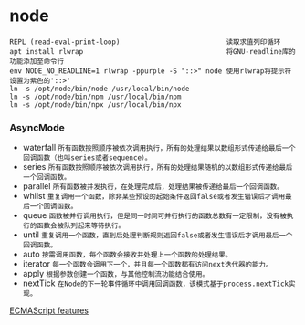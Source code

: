 # node

```
REPL (read-eval-print-loop)                          读取求值列印循环
apt install rlwrap                                   将GNU-readline库的功能添加至命令行
env NODE_NO_READLINE=1 rlwrap -ppurple -S "::>" node 使用rlwrap将提示符设置为紫色的'::>'
ln -s /opt/node/bin/node /usr/local/bin/node
ln -s /opt/node/bin/npm /usr/local/bin/npm
ln -s /opt/node/bin/npx /usr/local/bin/npx
```

### AsyncMode

- waterfall `所有函数按照顺序被依次调用执行，所有的处理结果以数组形式传递给最后一个回调函数（也叫series或者sequence）。`
- series    `所有函数按照顺序被依次调用执行，所有的处理结果随机的以数组形式传递给最后一个回调函数。`
- parallel  `所有函数被并发执行，在处理完成后，处理结果被传递给最后一个回调函数。`
- whilst    `重复调用一个函数，除非某些预设的起始条件返回false或者发生错误后才调用最后一个回调函数。`
- queue     `函数被并行调用执行，但是同一时间可并行执行的函数总数有一定限制，没有被执行的函数会被队列起来等待执行。`
- until     `重复调用一个函数，直到后处理判断规则返回false或者发生错误后才调用最后一个回调函数。`
- auto      `按需调用函数，每个函数会接收并处理上一个函数的处理结果。`
- iterator  `每一个函数会调用下一个，并且每一个函数都有访问next迭代器的能力。`
- apply     `根据参数创建一个函数，与其他控制流功能结合使用。`
- nextTick  `在Node的下一轮事件循环中调用回调函数，该模式基于process.nextTick实现。`


[ECMAScript features](https://node.green/)

